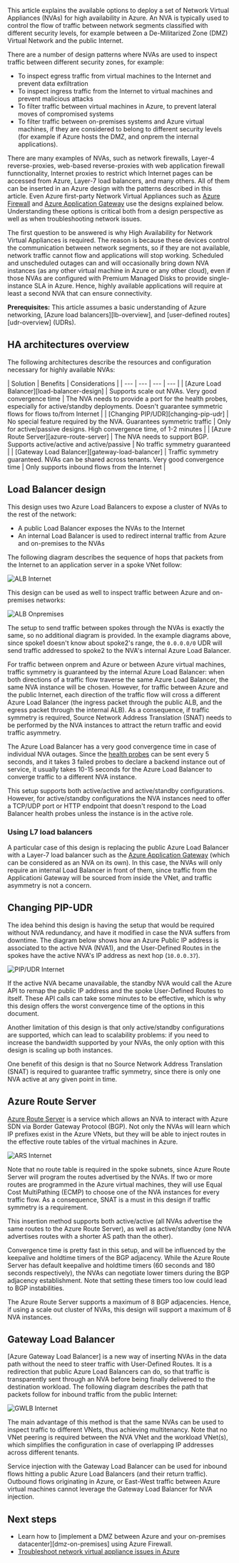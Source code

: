 
This article explains the available options to deploy a set of Network Virtual Appliances (NVAs) for high availability in Azure. An NVA is typically used to control the flow of traffic between network segments classified with different security levels, for example between a De-Militarized Zone (DMZ) Virtual Network and the public Internet.

There are a number of design patterns where NVAs are used to inspect traffic between different security zones, for example:

- To inspect egress traffic from virtual machines to the Internet and prevent data exfiltration
- To inspect ingress traffic from the Internet to virtual machines and prevent malicious attacks
- To filter traffic between virtual machines in Azure, to prevent lateral moves of compromised systems
- To filter traffic between on-premises systems and Azure virtual machines, if they are considered to belong to different security levels (for example if Azure hosts the DMZ, and onprem the internal applications).

There are many examples of NVAs, such as network firewalls, Layer-4 reverse-proxies, web-based reverse-proxies with web application firewall funnctionality, Internet proxies to restrict which Internet pages can be accessed from Azure, Layer-7 load balancers, and many others. All of them can be inserted in an Azure design with the patterns described in this article. Even Azure first-party Network Virtual Appliances such as [Azure Firewall][azfw] and [Azure Application Gateway][appgw] use the designs explained below. Understanding these options is critical both from a design perspective as well as when troubleshooting network issues.

The first question to be answered is why High Availability for Network Virtual Appliances is required. The reason is because these devices control the communication between network segments, so if they are not available, network traffic cannot flow and applications will stop working. Scheduled and unscheduled outages can and will occasionally bring down NVA instances (as any other virtual machine in Azure or any other cloud), even if those NVAs are configured with Premium Managed Disks to provide single-instance SLA in Azure. Hence, highly available applications will require at least a second NVA that can ensure connectivity.

**Prerequisites:** This article assumes a basic understanding of Azure networking, [Azure load balancers][lb-overview], and [user-defined routes][udr-overview] (UDRs).

## HA architectures overview

The following architectures describe the resources and configuration necessary for highly available NVAs:

| Solution | Benefits | Considerations |
| --- | --- | --- | --- |
| [Azure Load Balancer][load-balancer-design] | Supports scale out NVAs. Very good convergence time | The NVA needs to provide a port for the health probes, especially for active/standby deployments. Doesn't guarantee symmetric flows for flows to/from Internet |
| [Changing PIP/UDR][changing-pip-udr] | No special feature required by the NVA. Guarantees symmetric traffic | Only for active/passive designs. High convergence time, of 1-2 minutes |
| [Azure Route Server][azure-route-server] | The NVA needs to support BGP. Supports active/active and active/passive | No traffic symmetry guaranteed |
| [Gateway Load Balancer][gateway-load-balancer] | Traffic symmetry guaranteed. NVAs can be shared across tenants. Very good convergence time | Only supports inbound flows from the Internet |

## Load Balancer design

This design uses two Azure Load Balancers to expose a cluster of NVAs to the rest of the network:

- A public Load Balancer exposes the NVAs to the Internet
- An internal Load Balancer is used to redirect internal traffic from Azure and on-premises to the NVAs

The following diagram describes the sequence of hops that packets from the Internet to an application server in a spoke VNet follow:

![ALB Internet][alb_internet]

This design can be used as well to inspect traffic between Azure and on-premises networks:

![ALB Onpremises][alb_onprem]

The setup to send traffic between spokes through the NVAs is exactly the same, so no additional diagram is provided. In the example diagrams above, since spoke1 doesn't know about spoke2's range, the `0.0.0.0/0` UDR will send traffic addressed to spoke2 to the NVA's internal Azure Load Balancer. 

For traffic between onprem and Azure or between Azure virtual machines, traffic symmetry is guaranteed by the internal Azure Load Balancer: when both directions of a traffic flow traverse the same Azure Load Balancer, the same NVA instance will be chosen. However, for traffic between Azure and the public Internet, each direction of the traffic flow will cross a different Azure Load Balancer (the ingress packet through the public ALB, and the egress packet through the internal ALB). As a consequence, if traffic symmetry is required, Source Network Address Translation (SNAT) needs to be performed by the NVA instances to attract the return traffic and eovid traffic asymmetry.

The Azure Load Balancer has a very good convergence time in case of individual NVA outages. Since the [health probes][alb_probes] can be sent every 5 seconds, and it takes 3 failed probes to declare a backend instance out of service, it usually takes 10-15 seconds for the Azure Load Balancer to converge traffic to a different NVA instance.

This setup supports both active/active and active/standby configurations. However, for active/standby configurations the NVA instances need to offer a TCP/UDP port or HTTP endpoint that doesn't respond to the Load Balancer health probes unless the instance is in the active role.

### Using L7 load balancers

A particular case of this design is replacing the public Azure Load Balancer with a Layer-7 load balancer such as the [Azure Application Gateway][appgw] (which can be considered as an NVA on its own). In this case, the NVAs will only require an internal Load Balancer in front of them, since traffic from the Applicationi Gateway will be sourced from inside the VNet, and traffic asymmetry is not a concern. 

## Changing PIP-UDR

The idea behind this design is having the setup that would be required without NVA redundancy, and have it modified in case the NVA suffers from downtime. The diagram below shows how an Azure Public IP address is associated to the active NVA (NVA1), and the User-Defined Routes in the spokes have the active NVA's IP address as next hop (`10.0.0.37`).

![PIP/UDR Internet][pipudr_internet]

If the active NVA became unavailable, the standby NVA would call the Azure API to remap the public IP address and the spoke User-Defined Routes to itself. These API calls can take some minutes to be effective, which is why this design offers the worst convergence time of the options in this document.

Another limitation of this design is that only active/standby configurations are supported, which can lead to scalability problems: if you need to increase the bandwidth supported by your NVAs, the only option with this design is scaling up both instances.

One benefit of this design is that no Source Network Address Translation (SNAT) is required to guarantee traffic symmetry, since there is only one NVA active at any given point in time.

## Azure Route Server

[Azure Route Server][ars] is a service which allows an NVA to interact with Azure SDN via Border Gateway Protocol (BGP). Not only the NVAs will learn which IP prefixes exist in the Azure VNets, but they will be able to inject routes in the effective route tables of the virtual machines in Azure. 

![ARS Internet][ars_internet]

Note that no route table is required in the spoke subnets, since Azure Route Server will program the routes advertised by the NVAs. If two or more routes are programmed in the Azure virtual machines, they will use Equal Cost MultiPathing (ECMP) to choose one of the NVA instances for every traffic flow. As a consequence, SNAT is a must in this design if traffic symmetry is a requirement.

This insertion method supports both active/active (all NVAs advertise the same routes to the Azure Route Server), as well as active/standby (one NVA advertises routes with a shorter AS path than the other).

Convergence time is pretty fast in this setup, and will be influenced by the keepalive and holdtime timers of the BGP adjacency. While the Azure Route Server has default keepalive and holdtime timers (60 seconds and 180 seconds respectively), the NVAs can negotiate lower timers during the BGP adjacency establishment. Note that setting these timers too low could lead to BGP instabilities.

The Azure Route Server supports a maximum of 8 BGP adjacencies. Hence, if using a scale out cluster of NVAs, this design will support a maximum of 8 NVA instances.

## Gateway Load Balancer

[Azure Gateway Load Balancer] is a new way of inserting NVAs in the data path without the need to steer traffic with User-Defined Routes. It is a redirection that public Azure Load Balancers can do, so that traffic is transparently sent through an NVA before being finally delivered to the destination workload. The following diagram describes the path that packets follow for inbound traffic from the public Internet:

![GWLB Internet][gwlb_internet]

The main advantage of this method is that the same NVAs can be used to inspect traffic to different VNets, thus achieving multitenancy. Note that no VNet peering is required between the NVA VNet and the workload VNet(s), which simplifies the configuration in case of overlapping IP addresses across different tenants.

Service injection with the Gateway Load Balancer can be used for inbound flows hitting a public Azure Load Balancers (and their return traffic). Outbound flows originating in Azure, or East-West traffic between Azure virtual machines cannot leverage the Gateway Load Balancer for NVA injection.

## Next steps

- Learn how to [implement a DMZ between Azure and your on-premises datacenter][dmz-on-premises] using Azure Firewall.
- [Troubleshoot network virtual appliance issues in Azure](/azure/virtual-network/virtual-network-troubleshoot-nva)

<!-- links -->

[azfw]: /azure/firewall/overview
[appgw]: /azure/application-gateway/overview
[ars]: /azure/route-server/overview
[gwlb]: /azure/load-balancer/gateway-overview
[alb_probes]: /azure/load-balancer/load-balancer-custom-probe-overview
[alb_haports]: /azure/load-balancer/load-balancer-ha-ports-overview

<!-- images -->

[alb_internet]: ./images/nva-ha/nvaha_alb_internet.png "Internet traffic with ALB integration"
[alb_onprem]: ./images/nva-ha/nvaha_alb_onprem.png "On-premises traffic with ALB integration"
[ars_internet]: ./images/nva-ha/nvaha_ars_internet.png "Internet traffic with ARS integration"
[gwlb_internet]: ./images/nva-ha/nvaha_alb_internet.png "Internet traffic with GWLB integration"
[pipudr_internet]: ./images/nva-ha/nvaha_alb_internet.png "Internet traffic with moving PIP/UDR"


